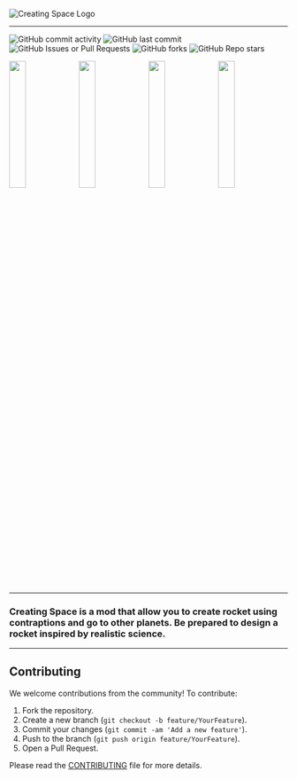 ![Creating Space Logo](https://cdn.discordapp.com/attachments/1134250316913717298/1270038586972049511/image.png?ex=66bec55b&is=66bd73db&hm=208ff7d2b832598b553f15ee2fb9fdc99cc0bd4c2cb329ff3d8d9dd8d4bec604&)

----

![GitHub commit activity](https://img.shields.io/github/commit-activity/t/RealAntEngineer/creating_space?style=for-the-badge)
![GitHub last commit](https://img.shields.io/github/last-commit/RealAntEngineer/creating_space?style=for-the-badge)
![GitHub Issues or Pull Requests](https://img.shields.io/github/issues/RealAntEngineer/creating_space?style=for-the-badge)
![GitHub forks](https://img.shields.io/github/forks/RealAntEngineer/creating_space?style=for-the-badge)
![GitHub Repo stars](https://img.shields.io/github/stars/RealAntEngineer/creating_space?style=for-the-badge)

<a href="https://www.curseforge.com/minecraft/mc-mods/create-creating-space"><img src="https://realantengineer.github.io//assets/images/Available_on_Curseforge.png" width=24.25% height=24.25% /></a>
<a href="https://modrinth.com/mod/creating-space"><img src="https://cdn.discordapp.com/attachments/1271583957342883841/1273669125373427846/Available_on_Modrinth.svg?ex=66bf744f&is=66be22cf&hm=c9f0d946d56cdecdf8157a1757a756153c449a6f6895c69530e44ad17d9563f8&" width=24.25% height=24.25% /></a>
<a href="https://discord.gg/Dn9DhTqarH"><img src="https://cdn.discordapp.com/attachments/1271583957342883841/1273675470302347365/Chat_With_Us_on_discord.svg?ex=66bf7a37&is=66be28b7&hm=c6ca8f50f340d2e2b02ed2bbb32be524a0c971c8629ee6c37cc359446d128761&" width=24.25% height=24.25% /></a>
<a href="https://creating-space.fandom.com/wiki/Creating_Space_Wiki"><img src="https://cdn.discordapp.com/attachments/1271583957342883841/1273685826261225582/Check_the_wiki.svg?ex=66bf83dc&is=66be325c&hm=45cc52575636349774c094e35fa1c134b7c5836725a14b6a432a93f3ed61f56c&" width=24.25% height=24.25% /></a>

----

### Creating Space is a mod that allow you to create rocket using contraptions and go to other planets. Be prepared to design a rocket inspired by realistic science.

----

## Contributing

We welcome contributions from the community! To contribute:

1. Fork the repository.
2. Create a new branch (`git checkout -b feature/YourFeature`).
3. Commit your changes (`git commit -am 'Add a new feature'`).
4. Push to the branch (`git push origin feature/YourFeature`).
5. Open a Pull Request.

Please read the [CONTRIBUTING](CONTRIBUTING.md) file for more details.
